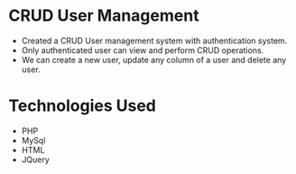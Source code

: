 # CRUD User Management
- Created a CRUD User management system with authentication system.
- Only authenticated user can view and perform CRUD operations.
- We can create a new user, update any column of a user and delete any user.
# Technologies Used
- PHP
- MySql
- HTML
- JQuery
